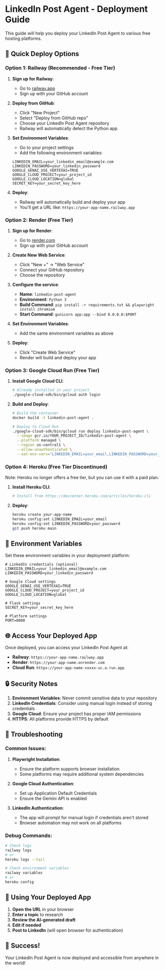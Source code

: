 # LinkedIn Post Agent - Deployment Guide

This guide will help you deploy your LinkedIn Post Agent to various free hosting platforms.

## 🚀 Quick Deploy Options

### Option 1: Railway (Recommended - Free Tier)

1. **Sign up for Railway**:
   - Go to [railway.app](https://railway.app)
   - Sign up with your GitHub account

2. **Deploy from GitHub**:
   - Click "New Project"
   - Select "Deploy from GitHub repo"
   - Choose your LinkedIn Post Agent repository
   - Railway will automatically detect the Python app

3. **Set Environment Variables**:
   - Go to your project settings
   - Add the following environment variables:
   ```
   LINKEDIN_EMAIL=your_linkedin_email@example.com
   LINKEDIN_PASSWORD=your_linkedin_password
   GOOGLE_GENAI_USE_VERTEXAI=TRUE
   GOOGLE_CLOUD_PROJECT=your_project_id
   GOOGLE_CLOUD_LOCATION=global
   SECRET_KEY=your_secret_key_here
   ```

4. **Deploy**:
   - Railway will automatically build and deploy your app
   - You'll get a URL like: `https://your-app-name.railway.app`

### Option 2: Render (Free Tier)

1. **Sign up for Render**:
   - Go to [render.com](https://render.com)
   - Sign up with your GitHub account

2. **Create New Web Service**:
   - Click "New +" → "Web Service"
   - Connect your GitHub repository
   - Choose the repository

3. **Configure the service**:
   - **Name**: `linkedin-post-agent`
   - **Environment**: `Python 3`
   - **Build Command**: `pip install -r requirements.txt && playwright install chromium`
   - **Start Command**: `gunicorn app:app --bind 0.0.0.0:$PORT`

4. **Set Environment Variables**:
   - Add the same environment variables as above

5. **Deploy**:
   - Click "Create Web Service"
   - Render will build and deploy your app

### Option 3: Google Cloud Run (Free Tier)

1. **Install Google Cloud CLI**:
   ```bash
   # Already installed in your project
   ./google-cloud-sdk/bin/gcloud auth login
   ```

2. **Build and Deploy**:
   ```bash
   # Build the container
   docker build -t linkedin-post-agent .
   
   # Deploy to Cloud Run
   ./google-cloud-sdk/bin/gcloud run deploy linkedin-post-agent \
     --image gcr.io/YOUR_PROJECT_ID/linkedin-post-agent \
     --platform managed \
     --region us-central1 \
     --allow-unauthenticated \
     --set-env-vars="LINKEDIN_EMAIL=your_email,LINKEDIN_PASSWORD=your_password"
   ```

### Option 4: Heroku (Free Tier Discontinued)

Note: Heroku no longer offers a free tier, but you can use it with a paid plan.

1. **Install Heroku CLI**:
   ```bash
   # Install from https://devcenter.heroku.com/articles/heroku-cli
   ```

2. **Deploy**:
   ```bash
   heroku create your-app-name
   heroku config:set LINKEDIN_EMAIL=your_email
   heroku config:set LINKEDIN_PASSWORD=your_password
   git push heroku main
   ```

## 🔧 Environment Variables

Set these environment variables in your deployment platform:

```env
# LinkedIn credentials (optional)
LINKEDIN_EMAIL=your_linkedin_email@example.com
LINKEDIN_PASSWORD=your_linkedin_password

# Google Cloud settings
GOOGLE_GENAI_USE_VERTEXAI=TRUE
GOOGLE_CLOUD_PROJECT=your_project_id
GOOGLE_CLOUD_LOCATION=global

# Flask settings
SECRET_KEY=your_secret_key_here

# Platform settings
PORT=8080
```

## 🌐 Access Your Deployed App

Once deployed, you can access your LinkedIn Post Agent at:
- **Railway**: `https://your-app-name.railway.app`
- **Render**: `https://your-app-name.onrender.com`
- **Cloud Run**: `https://your-app-name-xxxxx-uc.a.run.app`

## 🔒 Security Notes

1. **Environment Variables**: Never commit sensitive data to your repository
2. **LinkedIn Credentials**: Consider using manual login instead of storing credentials
3. **Google Cloud**: Ensure your project has proper IAM permissions
4. **HTTPS**: All platforms provide HTTPS by default

## 🐛 Troubleshooting

### Common Issues:

1. **Playwright Installation**:
   - Ensure the platform supports browser installation
   - Some platforms may require additional system dependencies

2. **Google Cloud Authentication**:
   - Set up Application Default Credentials
   - Ensure the Gemini API is enabled

3. **LinkedIn Authentication**:
   - The app will prompt for manual login if credentials aren't stored
   - Browser automation may not work on all platforms

### Debug Commands:

```bash
# Check logs
railway logs
# or
heroku logs --tail

# Check environment variables
railway variables
# or
heroku config
```

## 📱 Using Your Deployed App

1. **Open the URL** in your browser
2. **Enter a topic** to research
3. **Review the AI-generated draft**
4. **Edit if needed**
5. **Post to LinkedIn** (will open browser for authentication)

## 🎉 Success!

Your LinkedIn Post Agent is now deployed and accessible from anywhere in the world! 